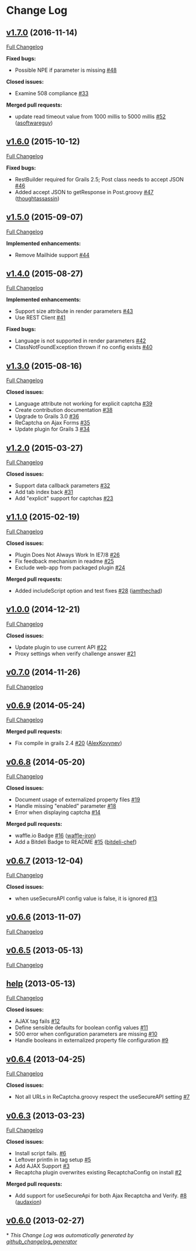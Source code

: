 # Change Log

## [v1.7.0](https://github.com/iamthechad/grails-recaptcha/tree/v1.7.0) (2016-11-14)
[Full Changelog](https://github.com/iamthechad/grails-recaptcha/compare/v1.6.0...v1.7.0)

**Fixed bugs:**

- Possible NPE if parameter is missing [\#48](https://github.com/iamthechad/grails-recaptcha/issues/48)

**Closed issues:**

- Examine 508 compliance [\#33](https://github.com/iamthechad/grails-recaptcha/issues/33)

**Merged pull requests:**

- update read timeout value from 1000 millis to 5000 millis [\#52](https://github.com/iamthechad/grails-recaptcha/pull/52) ([asoftwareguy](https://github.com/asoftwareguy))

## [v1.6.0](https://github.com/iamthechad/grails-recaptcha/tree/v1.6.0) (2015-10-12)
[Full Changelog](https://github.com/iamthechad/grails-recaptcha/compare/v1.5.0...v1.6.0)

**Fixed bugs:**

- RestBuilder required for Grails 2.5; Post class needs to accept JSON [\#46](https://github.com/iamthechad/grails-recaptcha/issues/46)
- Added accept JSON to getResponse in Post.groovy [\#47](https://github.com/iamthechad/grails-recaptcha/pull/47) ([thoughtassassin](https://github.com/thoughtassassin))

## [v1.5.0](https://github.com/iamthechad/grails-recaptcha/tree/v1.5.0) (2015-09-07)
[Full Changelog](https://github.com/iamthechad/grails-recaptcha/compare/v1.4.0...v1.5.0)

**Implemented enhancements:**

- Remove Mailhide support [\#44](https://github.com/iamthechad/grails-recaptcha/issues/44)

## [v1.4.0](https://github.com/iamthechad/grails-recaptcha/tree/v1.4.0) (2015-08-27)
[Full Changelog](https://github.com/iamthechad/grails-recaptcha/compare/v1.3.0...v1.4.0)

**Implemented enhancements:**

- Support size attribute in render parameters [\#43](https://github.com/iamthechad/grails-recaptcha/issues/43)
- Use REST Client [\#41](https://github.com/iamthechad/grails-recaptcha/issues/41)

**Fixed bugs:**

- Language is not supported in render parameters [\#42](https://github.com/iamthechad/grails-recaptcha/issues/42)
- ClassNotFoundException thrown if no config exists [\#40](https://github.com/iamthechad/grails-recaptcha/issues/40)

## [v1.3.0](https://github.com/iamthechad/grails-recaptcha/tree/v1.3.0) (2015-08-16)
[Full Changelog](https://github.com/iamthechad/grails-recaptcha/compare/v1.2.0...v1.3.0)

**Closed issues:**

- Language attribute not working for explicit captcha [\#39](https://github.com/iamthechad/grails-recaptcha/issues/39)
- Create contribution documentation [\#38](https://github.com/iamthechad/grails-recaptcha/issues/38)
- Upgrade to Grails 3.0 [\#36](https://github.com/iamthechad/grails-recaptcha/issues/36)
- ReCaptcha on Ajax Forms [\#35](https://github.com/iamthechad/grails-recaptcha/issues/35)
- Update plugin for Grails 3 [\#34](https://github.com/iamthechad/grails-recaptcha/issues/34)

## [v1.2.0](https://github.com/iamthechad/grails-recaptcha/tree/v1.2.0) (2015-03-27)
[Full Changelog](https://github.com/iamthechad/grails-recaptcha/compare/v1.1.0...v1.2.0)

**Closed issues:**

- Support data callback parameters [\#32](https://github.com/iamthechad/grails-recaptcha/issues/32)
- Add tab index back [\#31](https://github.com/iamthechad/grails-recaptcha/issues/31)
- Add "explicit" support for captchas [\#23](https://github.com/iamthechad/grails-recaptcha/issues/23)

## [v1.1.0](https://github.com/iamthechad/grails-recaptcha/tree/v1.1.0) (2015-02-19)
[Full Changelog](https://github.com/iamthechad/grails-recaptcha/compare/v1.0.0...v1.1.0)

**Closed issues:**

- Plugin Does Not Always Work In IE7/8 [\#26](https://github.com/iamthechad/grails-recaptcha/issues/26)
- Fix feedback mechanism in readme [\#25](https://github.com/iamthechad/grails-recaptcha/issues/25)
- Exclude web-app from packaged plugin [\#24](https://github.com/iamthechad/grails-recaptcha/issues/24)

**Merged pull requests:**

- Added includeScript option and test fixes [\#28](https://github.com/iamthechad/grails-recaptcha/pull/28) ([iamthechad](https://github.com/iamthechad))

## [v1.0.0](https://github.com/iamthechad/grails-recaptcha/tree/v1.0.0) (2014-12-21)
[Full Changelog](https://github.com/iamthechad/grails-recaptcha/compare/v0.7.0...v1.0.0)

**Closed issues:**

- Update plugin to use current API [\#22](https://github.com/iamthechad/grails-recaptcha/issues/22)
- Proxy settings when verify challenge answer [\#21](https://github.com/iamthechad/grails-recaptcha/issues/21)

## [v0.7.0](https://github.com/iamthechad/grails-recaptcha/tree/v0.7.0) (2014-11-26)
[Full Changelog](https://github.com/iamthechad/grails-recaptcha/compare/v0.6.9...v0.7.0)

## [v0.6.9](https://github.com/iamthechad/grails-recaptcha/tree/v0.6.9) (2014-05-24)
[Full Changelog](https://github.com/iamthechad/grails-recaptcha/compare/v0.6.8...v0.6.9)

**Merged pull requests:**

- Fix compile in grails 2.4 [\#20](https://github.com/iamthechad/grails-recaptcha/pull/20) ([AlexKovynev](https://github.com/AlexKovynev))

## [v0.6.8](https://github.com/iamthechad/grails-recaptcha/tree/v0.6.8) (2014-05-20)
[Full Changelog](https://github.com/iamthechad/grails-recaptcha/compare/v0.6.7...v0.6.8)

**Closed issues:**

- Document usage of externalized property files [\#19](https://github.com/iamthechad/grails-recaptcha/issues/19)
- Handle missing "enabled" parameter [\#18](https://github.com/iamthechad/grails-recaptcha/issues/18)
- Error when displaying captcha [\#14](https://github.com/iamthechad/grails-recaptcha/issues/14)

**Merged pull requests:**

- waffle.io Badge [\#16](https://github.com/iamthechad/grails-recaptcha/pull/16) ([waffle-iron](https://github.com/waffle-iron))
- Add a Bitdeli Badge to README [\#15](https://github.com/iamthechad/grails-recaptcha/pull/15) ([bitdeli-chef](https://github.com/bitdeli-chef))

## [v0.6.7](https://github.com/iamthechad/grails-recaptcha/tree/v0.6.7) (2013-12-04)
[Full Changelog](https://github.com/iamthechad/grails-recaptcha/compare/v0.6.6...v0.6.7)

**Closed issues:**

- when useSecureAPI config value is false, it is ignored [\#13](https://github.com/iamthechad/grails-recaptcha/issues/13)

## [v0.6.6](https://github.com/iamthechad/grails-recaptcha/tree/v0.6.6) (2013-11-07)
[Full Changelog](https://github.com/iamthechad/grails-recaptcha/compare/v0.6.5...v0.6.6)

## [v0.6.5](https://github.com/iamthechad/grails-recaptcha/tree/v0.6.5) (2013-05-13)
[Full Changelog](https://github.com/iamthechad/grails-recaptcha/compare/help...v0.6.5)

## [help](https://github.com/iamthechad/grails-recaptcha/tree/help) (2013-05-13)
[Full Changelog](https://github.com/iamthechad/grails-recaptcha/compare/v0.6.4...help)

**Closed issues:**

- AJAX tag fails [\#12](https://github.com/iamthechad/grails-recaptcha/issues/12)
- Define sensible defaults for boolean config values [\#11](https://github.com/iamthechad/grails-recaptcha/issues/11)
- 500 error when configuration parameters are missing [\#10](https://github.com/iamthechad/grails-recaptcha/issues/10)
- Handle booleans in externalized property file configuration [\#9](https://github.com/iamthechad/grails-recaptcha/issues/9)

## [v0.6.4](https://github.com/iamthechad/grails-recaptcha/tree/v0.6.4) (2013-04-25)
[Full Changelog](https://github.com/iamthechad/grails-recaptcha/compare/v0.6.3...v0.6.4)

**Closed issues:**

- Not all URLs in ReCaptcha.groovy respect the useSecureAPI setting [\#7](https://github.com/iamthechad/grails-recaptcha/issues/7)

## [v0.6.3](https://github.com/iamthechad/grails-recaptcha/tree/v0.6.3) (2013-03-23)
[Full Changelog](https://github.com/iamthechad/grails-recaptcha/compare/v0.6.0...v0.6.3)

**Closed issues:**

- Install script fails. [\#6](https://github.com/iamthechad/grails-recaptcha/issues/6)
- Leftover println in tag setup [\#5](https://github.com/iamthechad/grails-recaptcha/issues/5)
- Add AJAX Support [\#3](https://github.com/iamthechad/grails-recaptcha/issues/3)
- Recaptcha plugin overwrites existing RecaptchaConfig on install [\#2](https://github.com/iamthechad/grails-recaptcha/issues/2)

**Merged pull requests:**

- Add support for useSecureApi for both Ajax Recaptcha and Verify. [\#8](https://github.com/iamthechad/grails-recaptcha/pull/8) ([audaxion](https://github.com/audaxion))

## [v0.6.0](https://github.com/iamthechad/grails-recaptcha/tree/v0.6.0) (2013-02-27)


\* *This Change Log was automatically generated by [github_changelog_generator](https://github.com/skywinder/Github-Changelog-Generator)*